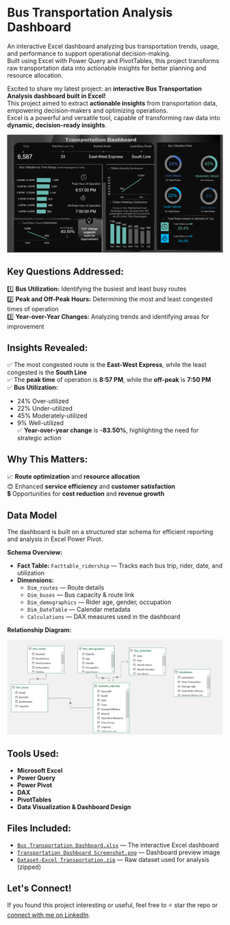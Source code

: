 # Bus Transportation Analysis Dashboard
An interactive Excel dashboard analyzing bus transportation trends, usage, and performance to support operational decision-making.  
Built using Excel with Power Query and PivotTables, this project transforms raw transportation data into actionable insights for better planning and resource allocation.

Excited to share my latest project: an **interactive Bus Transportation Analysis dashboard built in Excel!**  
This project aimed to extract **actionable insights** from transportation data, empowering decision-makers and optimizing operations.  
Excel is a powerful and versatile tool, capable of transforming raw data into **dynamic, decision-ready insights**.

![Transportation Dashboard](./Transportation%20Dashboard%20Screenshot%20.png)


## Key Questions Addressed:
1️⃣ **Bus Utilization:** Identifying the busiest and least busy routes  
2️⃣ **Peak and Off-Peak Hours:** Determining the most and least congested times of operation  
3️⃣ **Year-over-Year Changes:** Analyzing trends and identifying areas for improvement

## Insights Revealed:
✅ The most congested route is the **East-West Express**, while the least congested is the **South Line**  
✅ The **peak time** of operation is **8:57 PM**, while the **off-peak** is **7:50 PM**  
✅ **Bus Utilization:**
- 24% Over-utilized  
- 22% Under-utilized  
- 45% Moderately-utilized  
- 9% Well-utilized  
✅ **Year-over-year change** is **-83.50%**, highlighting the need for strategic action

## Why This Matters:
📈 **Route optimization** and **resource allocation**  
😊 Enhanced **service efficiency** and **customer satisfaction**  
💲 Opportunities for **cost reduction** and **revenue growth**

## Data Model
The dashboard is built on a structured star schema for efficient reporting and analysis in Excel Power Pivot.  

 **Schema Overview:**
- **Fact Table:** `Facttable_ridership` — Tracks each bus trip, rider, date, and utilization  
- **Dimensions:**  
  - `Dim_routes` — Route details  
  - `Dim_buses` — Bus capacity & route link  
  - `Dim_demographics` — Rider age, gender, occupation  
  - `Dim_DateTable` — Calendar metadata  
  - `Calculations` — DAX measures used in the dashboard

 **Relationship Diagram:** 

![Data Model - Relationship Screenshot](Relationship%20Screenshot%20.png)

## Tools Used:
- **Microsoft Excel**
- **Power Query**
- **Power Pivot**
- **DAX**
- **PivotTables**
- **Data Visualization & Dashboard Design**

## Files Included:
- [`Bus Transportation Dashboard.xlsx`](./Bus%20Transportation%20Dashboard.xlsx) — The interactive Excel dashboard  
- [`Transportation Dashboard Screenshot.png`](./Transportation%20Dashboard%20Screenshot%20.png) — Dashboard preview image  
- [`Dataset-Excel Transportation.zip`](./Dataset-Excel%20Transportation.zip) — Raw dataset used for analysis (zipped)


## Let's Connect!
If you found this project interesting or useful, feel free to ⭐ star the repo or [connect with me on LinkedIn](https://www.linkedin.com/in/winnie-madikizella-data/).



